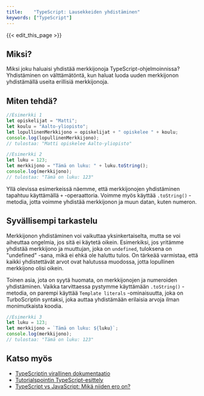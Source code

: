 ```yaml
---
title:    "TypeScript: Lausekkeiden yhdistäminen"
keywords: ["TypeScript"]
---
```


{{< edit_this_page >}}

## Miksi?

Miksi joku haluaisi yhdistää merkkijonoja TypeScript-ohjelmoinnissa? Yhdistäminen on välttämätöntä, kun haluat luoda uuden merkkijonon yhdistämällä useita erillisiä merkkijonoja.

## Miten tehdä?

```TypeScript
//Esimerkki 1
let opiskelijat = "Matti";
let koulu = "Aalto-yliopisto";
let lopullinenMerkkijono = opiskelijat + " opiskelee " + koulu;
console.log(lopullinenMerkkijono);
// tulostaa: "Matti opiskelee Aalto-yliopisto"

//Esimerkki 2
let luku = 123;
let merkkijono = "Tämä on luku: " + luku.toString();
console.log(merkkijono);
// tulostaa: "Tämä on luku: 123"
```

Yllä olevissa esimerkeissä näemme, että merkkijonojen yhdistäminen tapahtuu käyttämällä `+` -operaattoria. Voimme myös käyttää `.toString()` -metodia, jotta voimme yhdistää merkkijonon ja muun datan, kuten numeron.

## Syvällisempi tarkastelu

Merkkijonon yhdistäminen voi vaikuttaa yksinkertaiselta, mutta se voi aiheuttaa ongelmia, jos sitä ei käytetä oikein. Esimerkiksi, jos yritämme yhdistää merkkijono ja muuttujan, joka on `undefined`, tuloksena on "undefined" -sana, mikä ei ehkä ole haluttu tulos. On tärkeää varmistaa, että kaikki yhdistettävät arvot ovat halutussa muodossa, jotta lopullinen merkkijono olisi oikein.

Toinen asia, jota on syytä huomata, on merkkijonojen ja numeroiden yhdistäminen. Vaikka tarvittaessa pystymme käyttämään `.toString()` -metodia, on parempi käyttää `Template literals` -ominaisuutta, joka on TurboScriptin syntaksi, joka auttaa yhdistämään erilaisia arvoja ilman monimutkaista koodia.

```TypeScript
//Esimerkki 3
let luku = 123;
let merkkijono = `Tämä on luku: ${luku}`;
console.log(merkkijono);
// tulostaa: "Tämä on luku: 123"
```

## Katso myös

- [TypeScriptin virallinen dokumentaatio](https://www.typescriptlang.org/docs/home.html)
- [Tutorialspointin TypeScript-esittely](https://www.tutorialspoint.com/typescript/)
- [TypeScript vs JavaScript: Mikä niiden ero on?](https://stackoverflow.com/questions/12694530/typescript-for-beginners#12695152)